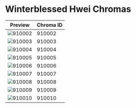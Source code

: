 # Winterblessed Hwei Chromas

| Preview | Chroma ID |
|---------|-----------|
| ![910002](https://raw.communitydragon.org/latest/plugins/rcp-be-lol-game-data/global/default/v1/champion-chroma-images/910/910002.png) | 910002 |
| ![910003](https://raw.communitydragon.org/latest/plugins/rcp-be-lol-game-data/global/default/v1/champion-chroma-images/910/910003.png) | 910003 |
| ![910004](https://raw.communitydragon.org/latest/plugins/rcp-be-lol-game-data/global/default/v1/champion-chroma-images/910/910004.png) | 910004 |
| ![910005](https://raw.communitydragon.org/latest/plugins/rcp-be-lol-game-data/global/default/v1/champion-chroma-images/910/910005.png) | 910005 |
| ![910006](https://raw.communitydragon.org/latest/plugins/rcp-be-lol-game-data/global/default/v1/champion-chroma-images/910/910006.png) | 910006 |
| ![910007](https://raw.communitydragon.org/latest/plugins/rcp-be-lol-game-data/global/default/v1/champion-chroma-images/910/910007.png) | 910007 |
| ![910008](https://raw.communitydragon.org/latest/plugins/rcp-be-lol-game-data/global/default/v1/champion-chroma-images/910/910008.png) | 910008 |
| ![910009](https://raw.communitydragon.org/latest/plugins/rcp-be-lol-game-data/global/default/v1/champion-chroma-images/910/910009.png) | 910009 |
| ![910010](https://raw.communitydragon.org/latest/plugins/rcp-be-lol-game-data/global/default/v1/champion-chroma-images/910/910010.png) | 910010 |